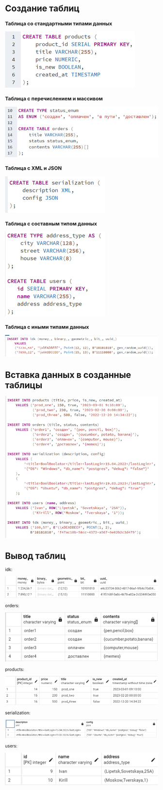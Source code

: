 # Создание таблиц

### Таблица со стандартными типами данных

![](./images/create1.jpg)


### Таблица с перечислением и массивом

![](./images/create2.jpg)


### Таблица с XML и JSON

![](./images/create3.jpg)


### Таблица с составным типом данных

![](./images/create4.jpg)


### Таблица с иными типами данных

![](./images/create5.png)


# Вставка данных в созданные таблицы

![](./images/insert.jpg)


# Вывод таблиц

idk:

![](./images/table1.png)


orders:

![](./images/table2.png)


products:

![](./images/table3.png)


serialization:

![](./images/table4.png)


users:

![](./images/table5.png)